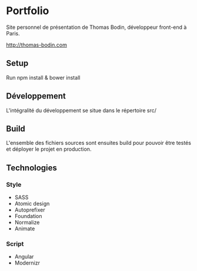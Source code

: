 # Portfolio

Site personnel de présentation de Thomas Bodin, développeur front-end à Paris.

http://thomas-bodin.com


## Setup

Run npm install & bower install


## Développement

L'intégralité du développement se situe dans le répertoire src/


## Build

L'ensemble des fichiers sources sont ensuites build pour pouvoir être testés et déployer le projet en production.


## Technologies

### Style
- SASS
- Atomic design
- Autoprefixer
- Foundation
- Normalize
- Animate

### Script
- Angular
- Modernizr
